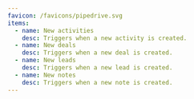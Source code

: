 ```yaml
---
favicon: /favicons/pipedrive.svg
items:
  - name: New activities
    desc: Triggers when a new activity is created.
  - name: New deals
    desc: Triggers when a new deal is created.
  - name: New leads
    desc: Triggers when a new lead is created.
  - name: New notes
    desc: Triggers when a new note is created.
---
```


<script setup>
  import CustomListing from '../../components/CustomListing.vue'
</script>

<CustomListing />
